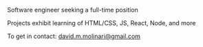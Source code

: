 Software engineer seeking a full-time position

Projects exhibit learning of HTML/CSS, JS, React, Node, and more

To get in contact: david.m.molinari@gmail.com 
